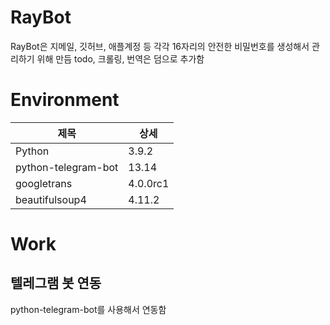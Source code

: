 # RayBot

RayBot은 지메일, 깃허브, 애플계정 등 각각 16자리의 안전한 비밀번호를 생성해서 관리하기 위해 만듬 todo, 크롤링, 번역은 덤으로 추가함

# Environment
|제목|상세|
|------|---|
|Python|3.9.2|
|python-telegram-bot|13.14|
|googletrans|4.0.0rc1|
|beautifulsoup4|4.11.2|

# Work
## 텔레그램 봇 연동
python-telegram-bot를 사용해서 연동함
